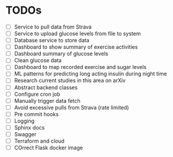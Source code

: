 # TODOs

- [ ] Service to pull data from Strava
- [ ] Service to upload glucose levels from file to system
- [ ] Database service to store data
- [ ] Dashboard to show summary of exercise activities
- [ ] Dashboard summary of glucose levels
- [ ] Clean glucose data
- [ ] Dashboard to map recorded exercise and sugar levels
- [ ] ML patterns for predicting long acting insulin during night time
- [ ] Research current studies in this area on arXiv
- [ ] Abstract backend classes
- [ ] Configure cron job
- [ ] Manually trigger data fetch
- [ ] Avoid excessive pulls from Strava (rate limited)
- [ ] Pre commit hooks
- [ ] Logging
- [ ] Sphinx docs
- [ ] Swagger
- [ ] Terraform and cloud
- [ ] COrrect Flask docker image
